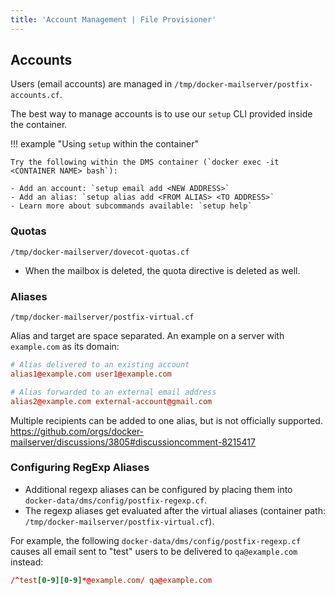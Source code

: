 ```yaml
---
title: 'Account Management | File Provisioner'
---
```


## Accounts

Users (email accounts) are managed in `/tmp/docker-mailserver/postfix-accounts.cf`.

The best way to manage accounts is to use our `setup` CLI provided inside the container.

!!! example "Using `setup` within the container"

    Try the following within the DMS container (`docker exec -it <CONTAINER NAME> bash`):

    - Add an account: `setup email add <NEW ADDRESS>`
    - Add an alias: `setup alias add <FROM ALIAS> <TO ADDRESS>`
    - Learn more about subcommands available: `setup help`

### Quotas

`/tmp/docker-mailserver/dovecot-quotas.cf`

- When the mailbox is deleted, the quota directive is deleted as well.

### Aliases

`/tmp/docker-mailserver/postfix-virtual.cf`

Alias and target are space separated. An example on a server with `example.com` as its domain:

```cf
# Alias delivered to an existing account
alias1@example.com user1@example.com

# Alias forwarded to an external email address
alias2@example.com external-account@gmail.com
```

Multiple recipients can be added to one alias, but is not officially supported.
https://github.com/orgs/docker-mailserver/discussions/3805#discussioncomment-8215417

### Configuring RegExp Aliases

- Additional regexp aliases can be configured by placing them into `docker-data/dms/config/postfix-regexp.cf`.
- The regexp aliases get evaluated after the virtual aliases (container path: `/tmp/docker-mailserver/postfix-virtual.cf`).

For example, the following `docker-data/dms/config/postfix-regexp.cf` causes all email sent to "test" users to be delivered to `qa@example.com` instead:

```cf
/^test[0-9][0-9]*@example.com/ qa@example.com
```
